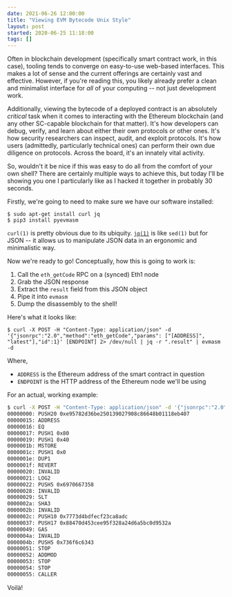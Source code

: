 ```yaml
---
date: 2021-06-26 12:00:00
title: "Viewing EVM Bytecode Unix Style"
layout: post
started: 2020-06-25 11:18:00
tags: []
---
```


Often in blockchain development (specifically smart contract work, in this case), tooling tends to converge on easy-to-use web-based interfaces. This makes a lot of sense and the current offerings are certainly vast and effective. However, if you're reading this, you likely already prefer a clean and minimalist interface for *all* of your computing -- not just development work.

Additionally, viewing the bytecode of a deployed contract is an absolutely *critical* task when it comes to interacting with the Ethereum blockchain (and any other SC-capable blockchain for that matter). It's how developers can debug, verify, and learn about either their own protocols or other ones. It's how security researchers can inspect, audit, and exploit protocols. It's how users (admittedly, particularly technical ones) can perform their own due diligence on protocols. Across the board, it's an innately vital activity.

So, wouldn't it be nice if this was easy to do all from the comfort of your own shell? There are certainly multiple ways to achieve this, but today I'll be showing you one I particularly like as I hacked it together in probably 30 seconds.

Firstly, we're going to need to make sure we have our software installed:

```
$ sudo apt-get install curl jq
$ pip3 install pyevmasm 
```

`curl(1)` is pretty obvious due to its ubiquity. [`jq(1)`](https://stedolan.github.io/jq/) is like `sed(1)` but for JSON -- it allows us to manipulate JSON data in an ergonomic and minimalistic way.

Now we're ready to go! Conceptually, how this is going to work is:

 1. Call the `eth_getCode` RPC on a (synced) Eth1 node
 2. Grab the JSON response
 3. Extract the `result` field from this JSON object
 4. Pipe it into `evmasm`
 5. Dump the disassembly to the shell!

Here's what it looks like:

```
$ curl -X POST -H "Content-Type: application/json" -d '{"jsonrpc":"2.0","method":"eth_getCode","params": ["[ADDRESS]", "latest"],"id":1}' [ENDPOINT] 2> /dev/null | jq -r ".result" | evmasm -d 
```

Where,

 - `ADDRESS` is the Ethereum address of the smart contract in question
 - `ENDPOINT` is the HTTP address of the Ethereum node we'll be using

For an actual, working example:

```sh
$ curl -X POST -H "Content-Type: application/json" -d '{"jsonrpc":"2.0","method":"eth_getCode","params": ["0xE95782d36be250139027908c86648b01118eB407", "latest"],"id":1}' https://kovan.infura.io/v3/946670af70a14439978fce09a4f8e8e9 | jq -r ".result" | evmasm -d
00000000: PUSH20 0xe95782d36be250139027908c86648b01118eb407
00000015: ADDRESS
00000016: EQ
00000017: PUSH1 0x80
00000019: PUSH1 0x40
0000001b: MSTORE
0000001c: PUSH1 0x0
0000001e: DUP1
0000001f: REVERT
00000020: INVALID
00000021: LOG2
00000022: PUSH5 0x6970667358
00000028: INVALID
00000029: SLT
0000002a: SHA3
0000002b: INVALID
0000002c: PUSH10 0x7773d4bdfecf23ca8adc
00000037: PUSH17 0x88470d453cee95f328a24d6a5bc0d9532a
00000049: GAS
0000004a: INVALID
0000004b: PUSH5 0x736f6c6343
00000051: STOP
00000052: ADDMOD
00000053: STOP
00000054: STOP
00000055: CALLER
```

Voilà!

